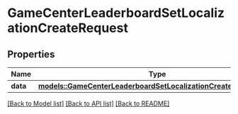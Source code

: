 # GameCenterLeaderboardSetLocalizationCreateRequest

## Properties

Name | Type | Description | Notes
------------ | ------------- | ------------- | -------------
**data** | [**models::GameCenterLeaderboardSetLocalizationCreateRequestData**](GameCenterLeaderboardSetLocalizationCreateRequest_data.md) |  | 

[[Back to Model list]](../README.md#documentation-for-models) [[Back to API list]](../README.md#documentation-for-api-endpoints) [[Back to README]](../README.md)


